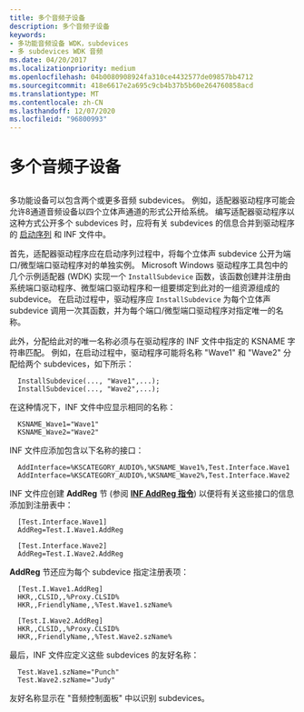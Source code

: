 ```yaml
---
title: 多个音频子设备
description: 多个音频子设备
keywords:
- 多功能音频设备 WDK，subdevices
- 多 subdevices WDK 音频
ms.date: 04/20/2017
ms.localizationpriority: medium
ms.openlocfilehash: 04b0080908924fa310ce4432577de09857bb4712
ms.sourcegitcommit: 418e6617e2a695c9cb4b37b5b60e264760858acd
ms.translationtype: MT
ms.contentlocale: zh-CN
ms.lasthandoff: 12/07/2020
ms.locfileid: "96800993"
---
```

# <a name="multiple-audio-subdevices"></a>多个音频子设备


## <span id="multiple_audio_subdevices"></span><span id="MULTIPLE_AUDIO_SUBDEVICES"></span>


多功能设备可以包含两个或更多音频 subdevices。 例如，适配器驱动程序可能会允许8通道音频设备以四个立体声通道的形式公开给系统。 编写适配器驱动程序以这种方式公开多个 subdevices 时，应将有关 subdevices 的信息合并到驱动程序的 [启动序列](startup-sequence.md) 和 INF 文件中。

首先，适配器驱动程序应在启动序列过程中，将每个立体声 subdevice 公开为端口/微型端口驱动程序对的单独实例。 Microsoft Windows 驱动程序工具包中的几个示例适配器 (WDK) 实现一个 `InstallSubdevice` 函数，该函数创建并注册由系统端口驱动程序、微型端口驱动程序和一组要绑定到此对的一组资源组成的 subdevice。 在启动过程中，驱动程序应 `InstallSubdevice` 为每个立体声 subdevice 调用一次其函数，并为每个端口/微型端口驱动程序对指定唯一的名称。

此外，分配给此对的唯一名称必须与在驱动程序的 INF 文件中指定的 KSNAME 字符串匹配。 例如，在启动过程中，驱动程序可能将名称 "Wave1" 和 "Wave2" 分配给两个 subdevices，如下所示：

```inf
  InstallSubdevice(..., "Wave1",...);
  InstallSubdevice(..., "Wave2",...);
```

在这种情况下，INF 文件中应显示相同的名称：

```inf
  KSNAME_Wave1="Wave1"
  KSNAME_Wave2="Wave2"
```

INF 文件应添加包含以下名称的接口：

```inf
  AddInterface=%KSCATEGORY_AUDIO%,%KSNAME_Wave1%,Test.Interface.Wave1
  AddInterface=%KSCATEGORY_AUDIO%,%KSNAME_Wave2%,Test.Interface.Wave2
```

INF 文件应创建 **AddReg** 节 (参阅 [**INF AddReg 指令**](../install/inf-addreg-directive.md)) 以便将有关这些接口的信息添加到注册表中：

```inf
  [Test.Interface.Wave1]
  AddReg=Test.I.Wave1.AddReg

  [Test.Interface.Wave2]
  AddReg=Test.I.Wave2.AddReg
```

**AddReg** 节还应为每个 subdevice 指定注册表项：

```inf
  [Test.I.Wave1.AddReg]
  HKR,,CLSID,,%Proxy.CLSID%
  HKR,,FriendlyName,,%Test.Wave1.szName%

  [Test.I.Wave2.AddReg]
  HKR,,CLSID,,%Proxy.CLSID%
  HKR,,FriendlyName,,%Test.Wave2.szName%
```

最后，INF 文件应定义这些 subdevices 的友好名称：

```inf
  Test.Wave1.szName="Punch"
  Test.Wave2.szName="Judy"
```

友好名称显示在 "音频控制面板" 中以识别 subdevices。

 

